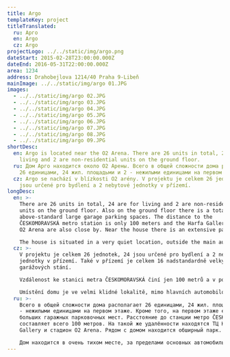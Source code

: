 ```yaml
---
title: Argo
templateKey: project
titleTranslated:
  ru: Арго
  en: Argo
  cz: Argo
projectLogo: ../../static/img/argo.png
dateStart: 2015-02-28T23:00:00.000Z
dateEnd: 2016-05-31T22:00:00.000Z
area: 1234
address: Drahobejlova 1214/40 Praha 9-Libeň
mainImage: ../../static/img/argo 01.JPG
images:
  - ../../static/img/argo 02.JPG
  - ../../static/img/argo 03.JPG
  - ../../static/img/argo 04.JPG
  - ../../static/img/argo 05.JPG
  - ../../static/img/argo 06.JPG
  - ../../static/img/argo 07.JPG
  - ../../static/img/argo 08.JPG
  - ../../static/img/argo 09.JPG
shortDesc:
  en: Argo is located near the O2 Arena. There are 26 units in total, 24 are for
    living and 2 are non-residential units on the ground floor.
  ru: Дом Арго находится около О2 Арены. Всего в общей сложности дома располагает
    26 единицами, 24 жил. площадьми и 2 - нежилыми единицами на первом этаже.
  cz: Argo se nachází v blízkosti O2 arény. V projektu je celkem 26 jednotek, 24
    jsou určené pro bydlení a 2 nebytové jednotky v přízemí.
longDesc:
  en: >-
    There are 26 units in total, 24 are for living and 2 are non-residential
    units on the ground floor. Also on the ground floor there is a total of 16
    above-standard large garage parking spaces. The distance to the
    ČESKOMORAVSKÁ metro station is only 100 meters and the Harfa Gallery and the
    O2 Arena are also close by. Near the house there is an extensive park.

    The house is situated in a very quiet location, outside the main automobile and tram lines, the transport is arranged so that passing cars go only to the local buildings. Part of the apartments are southbound to the courtyard.
  cz: >-
    V projektu je celkem 26 jednotek, 24 jsou určené pro bydlení a 2 nebytové
    jednotky v přízemí. Také v přízemí je celkem 16 nadstandardně velkých
    garážových stání.

    Vzdálenost ke stanici metra ČESKOMORAVSKÁ činí jen 100 metrů a v podobné vzdálenosti je i obchodní centrum Galerie Harfa a O2 Aréna. V blízkosti domu se nachází také rozsáhlý park.

    Umístění domu je ve velmi klidné lokalitě, mimo hlavních automobilových a tramvajových tras, doprava je uspořádána tak - že v podstatě projíždějící auta jednou jen do místních budov. Část bytů je do vnitrobloku na jih.
  ru: >-
    Всего в общей сложности дома располагает 26 единицами, 24 жил. площадьми и 2
    - нежилыми единицами на первом этаже. Кроме того, на первом этаже есть 16
    больших гаражных парковочных мест. Расстояние до станции метро ČESKOMORAVSKÁ
    составляет всего 100 метров. На такой же удалённости находятся ТЦ Harfa
    Gallery и стадион O2 Arena. Рядом с домом находится обширный парк.

    Дом находится в очень тихом месте, за пределами основных автомобильных и трамвайных линий. Транспорт устроен так, что в основном проезжающие автомобили едут только к местным зданиям. Часть квартир выходит на юг, во внутренний двор.
---
```

